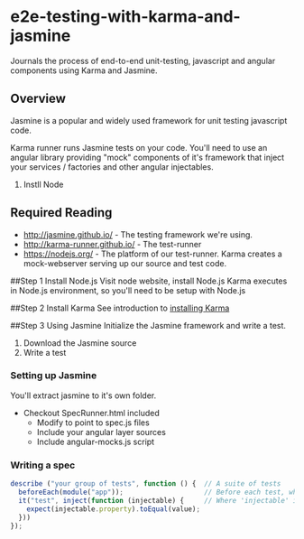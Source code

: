 # e2e-testing-with-karma-and-jasmine
Journals the process of end-to-end unit-testing, javascript and angular components using Karma and Jasmine.

## Overview
Jasmine is a popular and widely used framework for unit testing javascript code.

Karma runner runs Jasmine tests on your code.  You'll need to use an angular library providing "mock" components of it's framework that inject your services / factories and other angular injectables.

1. Instll Node

## Required Reading
- http://jasmine.github.io/ - The testing framework we're using.
- http://karma-runner.github.io/ - The test-runner
- https://nodejs.org/ - The platform of our test-runner.  Karma creates a mock-webserver serving up our source and test code.

##Step 1 Install Node.js
Visit node website, install Node.js
Karma executes in Node.js environment, so you'll need to be setup with Node.js

##Step 2 Install Karma
See introduction to  [installing Karma](http://karma-runner.github.io/0.13/intro/installation.html)

##Step 3 Using Jasmine
Initialize the Jasmine framework and write a test.
1. Download the Jasmine source
2. Write a test

### Setting up Jasmine
You'll extract jasmine to it's own folder.
- Checkout SpecRunner.html included
  - Modify to point to spec.js files
  - Include your angular layer sources
  - Include angular-mocks.js script

### Writing a spec
```javascript
describe ("your group of tests", function () {  // A suite of tests
  beforeEach(module("app"));                    // Before each test, where "app" is your module
  it("test", inject(function (injectable) {     // Where 'injectable' is your injection
    expect(injectable.property).toEqual(value);
  }))
});
```

